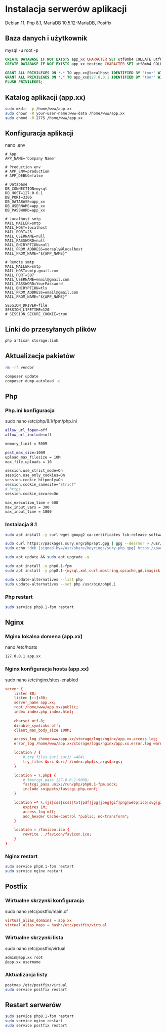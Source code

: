 # Instalacja serwerów aplikacji
Debian 11, Php 8.1, MariaDB 10.5.12-MariaDB, Postfix

## Baza danych i użytkownik
mysql -u root -p
```sql
CREATE DATABASE IF NOT EXISTS app_xx CHARACTER SET utf8mb4 COLLATE utf8mb4_unicode_ci;
CREATE DATABASE IF NOT EXISTS app_xx_testing CHARACTER SET utf8mb4 COLLATE utf8mb4_unicode_ci;

GRANT ALL PRIVILEGES ON *.* TO app_xx@localhost IDENTIFIED BY 'toor' WITH GRANT OPTION;
GRANT ALL PRIVILEGES ON *.* TO app_xx@127.0.0.1 IDENTIFIED BY 'toor' WITH GRANT OPTION;
FLUSH PRIVILEGES;
```

## Katalog aplikacji (app.xx)
```sh
sudo mkdir -p /home/www/app.xx
sudo chown -R your-user-name:www-data /home/www/app.xx
sudo chmod -R 2775 /home/www/app.xx
```

## Konfiguracja aplikacji
nano .env
```
# App
APP_NAME='Company Name'

# Production env
# APP_ENV=production
# APP_DEBUG=false

# Database
DB_CONNECTION=mysql
DB_HOST=127.0.0.1
DB_PORT=3306
DB_DATABASE=app_xx
DB_USERNAME=app_xx
DB_PASSWORD=app_xx

# Localhost smtp
MAIL_MAILER=smtp
MAIL_HOST=localhost
MAIL_PORT=25
MAIL_USERNAME=null
MAIL_PASSWORD=null
MAIL_ENCRYPTION=null
MAIL_FROM_ADDRESS=noreply@localhost
MAIL_FROM_NAME="${APP_NAME}"

# Remote smtp
MAIL_MAILER=smtp
MAIL_HOST=smtp.gmail.com
MAIL_PORT=587
MAIL_USERNAME=email@gmail.com
MAIL_PASSWORD=YourPassword
MAIL_ENCRYPTION=tls
MAIL_FROM_ADDRESS=email@gmail.com
MAIL_FROM_NAME="${APP_NAME}"

SESSION_DRIVER=file
SESSION_LIFETIME=120
# SESSION_SECURE_COOKIE=true
```

## Linki do przesyłanych plików
```sh
php artisan storage:link
```

## Aktualizacja pakietów
```sh
rm -rf vendor

composer update
composer dump-autoload -o
```

## Php

### Php.ini konfiguracja
sudo nano /etc/php/8.1/fpm/php.ini
```sh
allow_url_fopen=off
allow_url_include=off

memory_limit = 500M

post_max_size=100M
upload_max_filesize = 10M
max_file_uploads = 10

session.use_strict_mode=On
session.use_only_cookies=On 
session.cookie_httponly=On
session.cookie_samesite="Strict"
# https
session.cookie_secure=On

max_execution_time = 600 
max_input_vars = 300 
max_input_time = 1000
```

### Instalacja 8.1
```sh
sudo apt install -y curl wget gnupg2 ca-certificates lsb-release software-properties-common

sudo curl https://packages.sury.org/php/apt.gpg | gpg --dearmor > /usr/share/keyrings/sury-php.gpg
sudo echo "deb [signed-by=/usr/share/keyrings/sury-php.gpg] https://packages.sury.org/php/ $(lsb_release -sc) main" | sudo tee /etc/apt/sources.list.d/sury-php.list

sudo apt update && sudo apt upgrade -y

sudo apt install -y php8.1-fpm
sudo apt install -y php8.1-{mysql,xml,curl,mbstring,opcache,gd,imagick,imap,bcmath,bz2,zip,intl,redis,memcache,memcached}

sudo update-alternatives --list php
sudo update-alternatives --set php /usr/bin/php8.1
```

### Php restart
```sh
sudo service php8.1-fpm restart
```

## Nginx

### Mginx lokalna domena (app.xx)
nano /etc/hosts
```sh
127.0.0.1 app.xx
```

### Nginx konfiguracja hosta (app.xx)
sudo nano /etc/nginx/sites-enabled
```conf
server {
	listen 80;
	listen [::]:80;
	server_name app.xx;
	root /home/www/app.xx/public;
	index index.php index.html;
    
    charset utf-8;
	disable_symlinks off;
	client_max_body_size 100M;

	access_log /home/www/app.xx/storage/logs/nginx/app.xx.access.log;
	error_log /home/www/app.xx/storage/logs/nginx/app.xx.error.log warn;

	location / {
		# try_files $uri $uri/ =404;
		try_files $uri $uri/ /index.php$is_args$args;
	}

	location ~ \.php$ {
		# fastcgi_pass 127.0.0.1:9000;
		fastcgi_pass unix:/run/php/php8.1-fpm.sock;
		include snippets/fastcgi-php.conf;
	}

	location ~* \.(js|css|scss|txt|pdf|jpg|jpeg|gif|png|webp|ico|svg|gz|mp3|mp4|mov|ogg|ogv|webm)$ {
		expires 1M;
		access_log off;
		add_header Cache-Control "public, no-transform";
	}

	location = /favicon.ico {
		rewrite . /favicon/favicon.ico;
	}
}
```

### Nginx restart
```sh
sudo service php8.1-fpm restart
sudo service nginx restart
```

## Postfix

### Wirtualne skrzynki konfiguracja
sudo nano /etc/postfix/main.cf
```cf
virtual_alias_domains = app.xx
virtual_alias_maps = hash:/etc/postfix/virtual
```

### Wirtualne skrzynki lista
sudo nano /etc/postfix/virtual
```sh
admin@app.xx root
@app.xx username
```

### Aktualizacja listy
```sh
postmap /etc/postfix/virtual
sudo service postfix restart
```

## Restart serwerów
```sh
sudo service php8.1-fpm restart
sudo service nginx restart
sudo service postfix restart
```
